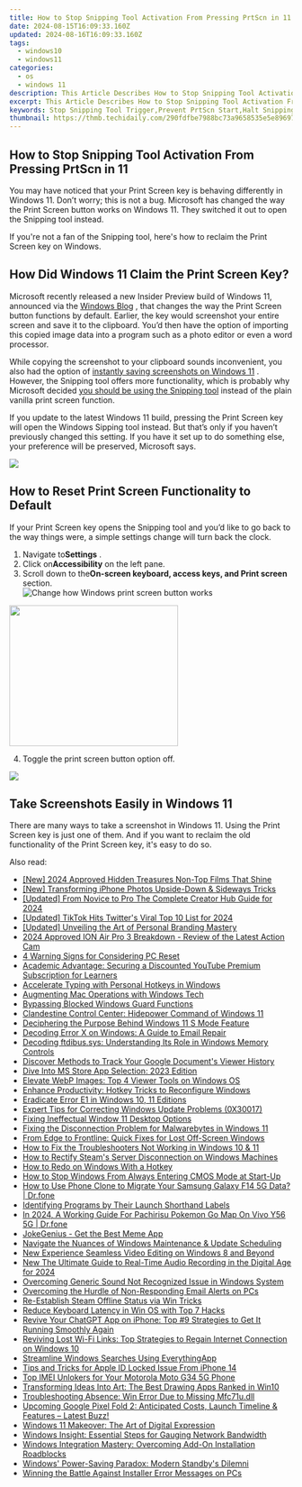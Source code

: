 ```yaml
---
title: How to Stop Snipping Tool Activation From Pressing PrtScn in 11
date: 2024-08-15T16:09:33.160Z
updated: 2024-08-16T16:09:33.160Z
tags:
  - windows10
  - windows11
categories:
  - os
  - windows 11
description: This Article Describes How to Stop Snipping Tool Activation From Pressing PrtScn in 11
excerpt: This Article Describes How to Stop Snipping Tool Activation From Pressing PrtScn in 11
keywords: Stop Snipping Tool Trigger,Prevent PrtScn Start,Halt Snipping Tool Shortcut,End Snipping Activation Press,Immediate Snipping Cutoff,Disable Snip-to-Save Action,Stoppress Print Screen Effect
thumbnail: https://thmb.techidaily.com/290fdfbe7988bc73a9658535e5e89697be7bda898900fabab3b9425630194609.jpg
---
```


## How to Stop Snipping Tool Activation From Pressing PrtScn in 11

 You may have noticed that your Print Screen key is behaving differently in Windows 11\. Don’t worry; this is not a bug. Microsoft has changed the way the Print Screen button works on Windows 11\. They switched it out to open the Snipping tool instead.

 If you're not a fan of the Snipping tool, here's how to reclaim the Print Screen key on Windows.

## How Did Windows 11 Claim the Print Screen Key?

 Microsoft recently released a new Insider Preview build of Windows 11, announced via the [Windows Blog](https://blogs.windows.com/windows-insider/2023/04/07/announcing-windows-11-insider-preview-build-22621-1546-and-22624-1546/) , that changes the way the Print Screen button functions by default. Earlier, the key would screenshot your entire screen and save it to the clipboard. You’d then have the option of importing this copied image data into a program such as a photo editor or even a word processor.

 While copying the screenshot to your clipboard sounds inconvenient, you also had the option of [instantly saving screenshots on Windows 11](https://www.makeuseof.com/windows-instantly-save-screenshots/) . However, the Snipping tool offers more functionality, which is probably why Microsoft decided [you should be using the Snipping tool](https://www.makeuseof.com/use-snipping-tool-windows/) instead of the plain vanilla print screen function.

 If you update to the latest Windows 11 build, pressing the Print Screen key will open the Windows Sipping tool instead. But that’s only if you haven’t previously changed this setting. If you have it set up to do something else, your preference will be preserved, Microsoft says.

<!-- affiliate ads begin -->
<a href="https://secure.2checkout.com/order/checkout.php?PRODS=3546200&QTY=1&AFFILIATE=108875&CART=1"><img src="http://www.binteko.com/sites/default/files/banner01_468x60a.gif" border="0"></a>
<!-- affiliate ads end -->
## How to Reset Print Screen Functionality to Default

 If your Print Screen key opens the Snipping tool and you’d like to go back to the way things were, a simple settings change will turn back the clock.

1. Navigate to**Settings** .
2. Click on**Accessibility** on the left pane.
3. Scroll down to the**On-screen keyboard, access keys, and Print screen** section.  
![Change how Windows print screen button works](https://static1.makeuseofimages.com/wordpress/wp-content/uploads/2023/04/toggle-print-screen-button-snipping-tool.jpg)
<!-- affiliate ads begin -->
<a href="https://homestyler.sjv.io/c/5597632/2044747/22993" target="_top" id="2044747"><img src="//a.impactradius-go.com/display-ad/22993-2044747" border="0" alt="" width="300" height="250"/></a><img height="0" width="0" src="https://imp.pxf.io/i/5597632/2044747/22993" style="position:absolute;visibility:hidden;" border="0" />
<!-- affiliate ads end -->
4. Toggle the print screen button option off.

<!-- affiliate ads begin -->
<a href="https://secure.2checkout.com/order/checkout.php?PRODS=4620780&QTY=1&AFFILIATE=108875&CART=1"><img src="https://secure.avangate.com/images/merchant/07dd4d5a72f5740ef0f035f201951476/728__90banner.jpg" border="0"></a>
<!-- affiliate ads end -->
## Take Screenshots Easily in Windows 11

 There are many ways to take a screenshot in Windows 11\. Using the Print Screen key is just one of them. And if you want to reclaim the old functionality of the Print Screen key, it's easy to do so.


<ins class="adsbygoogle"
     style="display:block"
     data-ad-format="autorelaxed"
     data-ad-client="ca-pub-7571918770474297"
     data-ad-slot="1223367746"></ins>



<ins class="adsbygoogle"
     style="display:block"
     data-ad-client="ca-pub-7571918770474297"
     data-ad-slot="8358498916"
     data-ad-format="auto"
     data-full-width-responsive="true"></ins>





<span class="atpl-alsoreadstyle">Also read:</span>
<div><ul>
<li><a href="https://youtube-sure.techidaily.com/024-approved-hidden-treasures-non-top-films-that-shine/"><u>[New] 2024 Approved  Hidden Treasures  Non-Top Films That Shine</u></a></li>
<li><a href="https://some-skills.techidaily.com/new-transforming-iphone-photos-upside-down-and-sideways-tricks/"><u>[New] Transforming iPhone Photos  Upside-Down & Sideways Tricks</u></a></li>
<li><a href="https://eaxpv-info.techidaily.com/updated-from-novice-to-pro-the-complete-creator-hub-guide-for-2024/"><u>[Updated] From Novice to Pro  The Complete Creator Hub Guide for 2024</u></a></li>
<li><a href="https://twitter-videos.techidaily.com/updated-tiktok-hits-twitters-viral-top-10-list-for-2024/"><u>[Updated] TikTok Hits  Twitter's Viral Top 10 List for 2024</u></a></li>
<li><a href="https://facebook-video-footage.techidaily.com/updated-unveiling-the-art-of-personal-branding-mastery/"><u>[Updated] Unveiling the Art of Personal Branding Mastery</u></a></li>
<li><a href="https://fox-access.techidaily.com/2024-approved-ion-air-pro-3-breakdown-review-of-the-latest-action-cam/"><u>2024 Approved  ION Air Pro 3 Breakdown - Review of the Latest Action Cam</u></a></li>
<li><a href="https://windows11.techidaily.com/4-warning-signs-for-considering-pc-reset/"><u>4 Warning Signs for Considering PC Reset</u></a></li>
<li><a href="https://tech-recovery.techidaily.com/academic-advantage-securing-a-discounted-youtube-premium-subscription-for-learners/"><u>Academic Advantage: Securing a Discounted YouTube Premium Subscription for Learners</u></a></li>
<li><a href="https://windows11.techidaily.com/accelerate-typing-with-personal-hotkeys-in-windows/"><u>Accelerate Typing with Personal Hotkeys in Windows</u></a></li>
<li><a href="https://windows11.techidaily.com/augmenting-mac-operations-with-windows-tech/"><u>Augmenting Mac Operations with Windows Tech</u></a></li>
<li><a href="https://windows11.techidaily.com/bypassing-blocked-windows-guard-functions/"><u>Bypassing Blocked Windows Guard Functions</u></a></li>
<li><a href="https://windows11.techidaily.com/clandestine-control-center-hidepower-command-of-windows-11/"><u>Clandestine Control Center: Hidepower Command of Windows 11</u></a></li>
<li><a href="https://windows11.techidaily.com/deciphering-the-purpose-behind-windows-11-s-mode-feature/"><u>Deciphering the Purpose Behind Windows 11 S Mode Feature</u></a></li>
<li><a href="https://windows11.techidaily.com/decoding-error-x-on-windows-a-guide-to-email-repair/"><u>Decoding Error X on Windows: A Guide to Email Repair</u></a></li>
<li><a href="https://windows11.techidaily.com/decoding-ftdibussys-understanding-its-role-in-windows-memory-controls/"><u>Decoding ftdibus.sys: Understanding Its Role in Windows Memory Controls</u></a></li>
<li><a href="https://tech-recovery.techidaily.com/discover-methods-to-track-your-google-documents-viewer-history/"><u>Discover Methods to Track Your Google Document's Viewer History</u></a></li>
<li><a href="https://windows11.techidaily.com/dive-into-ms-store-app-selection-2023-edition/"><u>Dive Into MS Store App Selection: 2023 Edition</u></a></li>
<li><a href="https://windows11.techidaily.com/elevate-webp-images-top-4-viewer-tools-on-windows-os/"><u>Elevate WebP Images: Top 4 Viewer Tools on Windows OS</u></a></li>
<li><a href="https://windows11.techidaily.com/enhance-productivity-hotkey-tricks-to-reconfigure-windows/"><u>Enhance Productivity: Hotkey Tricks to Reconfigure Windows</u></a></li>
<li><a href="https://windows11.techidaily.com/eradicate-error-e1-in-windows-10-11-editions/"><u>Eradicate Error E1 in Windows 10, 11 Editions</u></a></li>
<li><a href="https://windows11.techidaily.com/expert-tips-for-correcting-windows-update-problems-0x30017/"><u>Expert Tips for Correcting Windows Update Problems (0X30017)</u></a></li>
<li><a href="https://windows11.techidaily.com/fixing-ineffectual-window-11-desktop-options/"><u>Fixing Ineffectual Window 11 Desktop Options</u></a></li>
<li><a href="https://windows11.techidaily.com/fixing-the-disconnection-problem-for-malwarebytes-in-windows-11/"><u>Fixing the Disconnection Problem for Malwarebytes in Windows 11</u></a></li>
<li><a href="https://windows11.techidaily.com/from-edge-to-frontline-quick-fixes-for-lost-off-screen-windows/"><u>From Edge to Frontline: Quick Fixes for Lost Off-Screen Windows</u></a></li>
<li><a href="https://windows11.techidaily.com/how-to-fix-the-troubleshooters-not-working-in-windows-10-and-11/"><u>How to Fix the Troubleshooters Not Working in Windows 10 & 11</u></a></li>
<li><a href="https://windows11.techidaily.com/how-to-rectify-steams-server-disconnection-on-windows-machines/"><u>How to Rectify Steam's Server Disconnection on Windows Machines</u></a></li>
<li><a href="https://windows11.techidaily.com/how-to-redo-on-windows-with-a-hotkey/"><u>How to Redo on Windows With a Hotkey</u></a></li>
<li><a href="https://windows11.techidaily.com/how-to-stop-windows-from-always-entering-cmos-mode-at-start-up/"><u>How to Stop Windows From Always Entering CMOS Mode at Start-Up</u></a></li>
<li><a href="https://android-transfer.techidaily.com/how-to-use-phone-clone-to-migrate-your-samsung-galaxy-f14-5g-data-drfone-by-drfone-transfer-from-android-transfer-from-android/"><u>How to Use Phone Clone to Migrate Your Samsung Galaxy F14 5G Data? | Dr.fone</u></a></li>
<li><a href="https://windows11.techidaily.com/identifying-programs-by-their-launch-shorthand-labels/"><u>Identifying Programs by Their Launch Shorthand Labels</u></a></li>
<li><a href="https://change-location.techidaily.com/in-2024-a-working-guide-for-pachirisu-pokemon-go-map-on-vivo-y56-5g-drfone-by-drfone-virtual-android/"><u>In 2024, A Working Guide For Pachirisu Pokemon Go Map On Vivo Y56 5G | Dr.fone</u></a></li>
<li><a href="https://extra-resources.techidaily.com/jokegenius-get-the-best-meme-app/"><u>JokeGenius - Get the Best Meme App</u></a></li>
<li><a href="https://windows11.techidaily.com/navigate-the-nuances-of-windows-maintenance-and-update-scheduling/"><u>Navigate the Nuances of Windows Maintenance & Update Scheduling</u></a></li>
<li><a href="https://ai-driven-video-production.techidaily.com/new-experience-seamless-video-editing-on-windows-8-and-beyond/"><u>New Experience Seamless Video Editing on Windows 8 and Beyond</u></a></li>
<li><a href="https://sound-tweaking.techidaily.com/new-the-ultimate-guide-to-real-time-audio-recording-in-the-digital-age-for-2024/"><u>New The Ultimate Guide to Real-Time Audio Recording in the Digital Age for 2024</u></a></li>
<li><a href="https://windows11.techidaily.com/overcoming-generic-sound-not-recognized-issue-in-windows-system/"><u>Overcoming Generic Sound Not Recognized Issue in Windows System</u></a></li>
<li><a href="https://windows11.techidaily.com/overcoming-the-hurdle-of-non-responding-email-alerts-on-pcs/"><u>Overcoming the Hurdle of Non-Responding Email Alerts on PCs</u></a></li>
<li><a href="https://windows11.techidaily.com/re-establish-steam-offline-status-via-win-tricks/"><u>Re-Establish Steam Offline Status via Win Tricks</u></a></li>
<li><a href="https://windows11.techidaily.com/reduce-keyboard-latency-in-win-os-with-top-7-hacks/"><u>Reduce Keyboard Latency in Win OS with Top 7 Hacks</u></a></li>
<li><a href="https://fox-that.techidaily.com/revive-your-chatgpt-app-on-iphone-top-9-strategies-to-get-it-running-smoothly-again/"><u>Revive Your ChatGPT App on iPhone: Top #9 Strategies to Get It Running Smoothly Again</u></a></li>
<li><a href="https://windows11.techidaily.com/reviving-lost-wi-fi-links-top-strategies-to-regain-internet-connection-on-windows-10/"><u>Reviving Lost Wi-Fi Links: Top Strategies to Regain Internet Connection on Windows 10</u></a></li>
<li><a href="https://windows11.techidaily.com/streamline-windows-searches-using-everythingapp/"><u>Streamline Windows Searches Using EverythingApp</u></a></li>
<li><a href="https://apple-account.techidaily.com/tips-and-tricks-for-apple-id-locked-issue-from-iphone-14-by-drfone-ios/"><u>Tips and Tricks for Apple ID Locked Issue From iPhone 14</u></a></li>
<li><a href="https://sim-unlock.techidaily.com/top-imei-unlokers-for-your-motorola-moto-g34-5g-phone-by-drfone-android/"><u>Top IMEI Unlokers for Your Motorola Moto G34 5G Phone</u></a></li>
<li><a href="https://windows11.techidaily.com/transforming-ideas-into-art-the-best-drawing-apps-ranked-in-win10/"><u>Transforming Ideas Into Art: The Best Drawing Apps Ranked in Win10</u></a></li>
<li><a href="https://windows11.techidaily.com/troubleshooting-absence-win-error-due-to-missing-mfc71udll/"><u>Troubleshooting Absence: Win Error Due to Missing Mfc71u.dll</u></a></li>
<li><a href="https://tech-renaissance.techidaily.com/upcoming-google-pixel-fold-2-anticipated-costs-launch-timeline-and-features-latest-buzz/"><u>Upcoming Google Pixel Fold 2: Anticipated Costs, Launch Timeline & Features – Latest Buzz!</u></a></li>
<li><a href="https://windows11.techidaily.com/windows-11-makeover-the-art-of-digital-expression/"><u>Windows 11 Makeover: The Art of Digital Expression</u></a></li>
<li><a href="https://windows11.techidaily.com/windows-insight-essential-steps-for-gauging-network-bandwidth/"><u>Windows Insight: Essential Steps for Gauging Network Bandwidth</u></a></li>
<li><a href="https://windows11.techidaily.com/windows-integration-mastery-overcoming-add-on-installation-roadblocks/"><u>Windows Integration Mastery: Overcoming Add-On Installation Roadblocks</u></a></li>
<li><a href="https://windows11.techidaily.com/windows-power-saving-paradox-modern-standbys-dilemni/"><u>Windows' Power-Saving Paradox: Modern Standby's Dilemni</u></a></li>
<li><a href="https://windows11.techidaily.com/winning-the-battle-against-installer-error-messages-on-pcs/"><u>Winning the Battle Against Installer Error Messages on PCs</u></a></li>
</ul></div>
